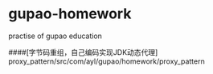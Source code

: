 # gupao-homework
practise of gupao education

####[字节码重组，自己编码实现JDK动态代理]
proxy_pattern/src/com/ayl/gupao/homework/proxy_pattern
